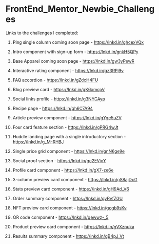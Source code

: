 # FrontEnd_Mentor_Newbie_Challenges

Links to the challenges I completed:

1. Ping single column coming soon page - https://lnkd.in/ghcexVQx

2. Intro component with sign-up form - https://lnkd.in/gnkH5QPy

3. Base Apparel coming soon page - https://lnkd.in/gw3yPewR

4. Interactive rating component - https://lnkd.in/gz3RPj9v

5. FAQ accordion - https://lnkd.in/gZdcH4FU

6. Blog preview card - https://lnkd.in/gK6xmcpV

7. Social links profile - https://lnkd.in/g3NYGAyp

8. Recipe page - https://lnkd.in/gh6C7A94

9. Article preview component - https://lnkd.in/gYge5uZV

10. Four card feature section - https://lnkd.in/gPRG4wJt

11. Huddle landing page with a single introductory section - https://lnkd.in/g_M-RHBJ

12. Single price grid component - https://lnkd.in/gnN6ge9e

13. Social proof section - https://lnkd.in/gc2EVixY

14. Profile card component - https://lnkd.in/gX7-ze6e

15. 3-column preview card component - https://lnkd.in/gS8ajDcG

16. Stats preview card component - https://lnkd.in/gH9Ad_V6

17. Order summary component - https://lnkd.in/gyRvfZGU

18. NFT preview card component - https://lnkd.in/gcgb9sKv

19. QR code component - https://lnkd.in/gewwz-_5

20. Product preview card component - https://lnkd.in/gVXznuka

21. Results summary component - https://lnkd.in/gB4pJ_Vt
